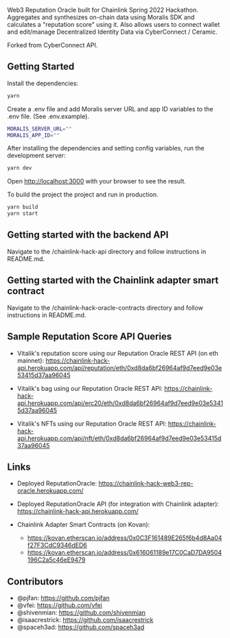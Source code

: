 Web3 Reputation Oracle built for Chainlink Spring 2022 Hackathon. Aggregates and synthesizes on-chain data using Moralis SDK and calculates a "reputation score" using it. Also allows users to connect wallet and edit/manage Decentralized Identity Data via CyberConnect / Ceramic.

Forked from CyberConnect API.

## Getting Started

Install the dependencies:

```bash
yarn
```

Create a .env file and add Moralis server URL and app ID variables to the .env file. (See .env.example).

```bash
MORALIS_SERVER_URL=""
MORALIS_APP_ID=""
```

After installing the dependencies and setting config variables, run the development server:

```bash
yarn dev
```

Open [http://localhost:3000](http://localhost:3000) with your browser to see the result.

To build the project the project and run in production.

```bash
yarn build
yarn start
```

## Getting started with the backend API

Navigate to the /chainlink-hack-api directory and follow instructions in README.md.

## Getting started with the Chainlink adapter smart contract

Navigate to the /chainlink-hack-oracle-contracts directory and follow instructions in README.md.

## Sample Reputation Score API Queries

* Vitalik's reputation score using our Reputation Oracle REST API (on eth mainnet): https://chainlink-hack-api.herokuapp.com/api/reputation/eth/0xd8da6bf26964af9d7eed9e03e53415d37aa96045

* Vitalik's bag using our Reputation Oracle REST API: https://chainlink-hack-api.herokuapp.com/api/erc20/eth/0xd8da6bf26964af9d7eed9e03e53415d37aa96045

* Vitalik's NFTs using our Reputation Oracle REST API: https://chainlink-hack-api.herokuapp.com/api/nft/eth/0xd8da6bf26964af9d7eed9e03e53415d37aa96045

## Links

* Deployed ReputationOracle: https://chainlink-hack-web3-rep-oracle.herokuapp.com/

* Deployed ReputationOracle API (for integration with Chainlink adapter): https://chainlink-hack-api.herokuapp.com/

* Chainlink Adapter Smart Contracts (on Kovan):
  * https://kovan.etherscan.io/address/0x0C3F161489E265f6b4d8Aa04f27F3CdC9346dED6
  * https://kovan.etherscan.io/address/0x616061189e17C0CaD7DA9504196C2a5c46eE9479

## Contributors

* @pjfan: https://github.com/pjfan
* @vfei: https://github.com/vfei
* @shivenmian: https://github.com/shivenmian
* @isaacrestrick: https://github.com/isaacrestrick
* @spaceh3ad: https://github.com/spaceh3ad

